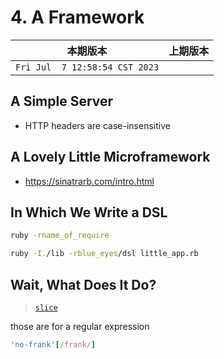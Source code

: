 # 4. A Framework

|本期版本|上期版本|
|:---:|:---:|
|`Fri Jul  7 12:58:54 CST 2023` |


## A Simple Server

* HTTP headers are case-insensitive

## A Lovely Little Microframework

* <https://sinatrarb.com/intro.html>

## In Which We Write a DSL

```bash
ruby -rname_of_require
```

```bash
ruby -I./lib -rblue_eyes/dsl little_app.rb
```


## Wait, What Does It Do?

> [`slice`](https://ruby-doc.org/3.2.2/String.html#method-i-slice)

those are for a regular expression

```ruby
'no-frank'[/frank/]
```